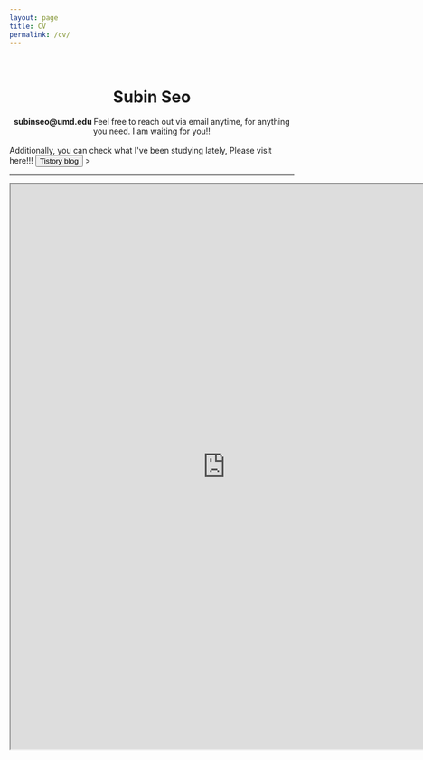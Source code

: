 ```yaml
---
layout: page
title: CV
permalink: /cv/
---
```

 
&nbsp;  

# <center> Subin Seo </center>  
  
<center> <strong>subinseo@umd.edu </strong> 
Feel free to reach out via email anytime, for anything you need. I am waiting for you!! </center>


<br> 
<div class="center-content">
    Additionally, you can check what I've been studying lately,   
    Please visit here!!!
    <button type="button" class="btn red mini" onclick="window.open('https://ddubny.tistory.com/')">Tistory blog</button>
    </center>>
</div>


        

-----

<iframe src="https://drive.google.com/file/d/1qmL6nB3TgUvK0bFiO4VdWCliUjpXCGm1/preview" 
width="760" height="1000" type="application/pdf">
<iframe src="/assets/test.pdf#toolbar=0&navpanes=0&scrollbar=0"></iframe>

<br> <br> <br> <br> 